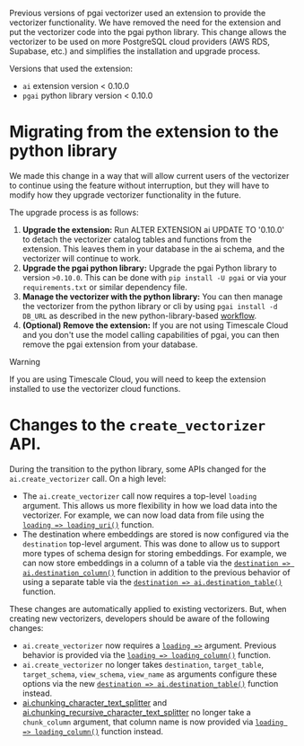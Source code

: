 Previous versions of pgai vectorizer used an extension to provide the vectorizer
functionality.  We have removed the need for the extension and put the
vectorizer code into the pgai python library. This change allows the vectorizer
to be used on more PostgreSQL cloud providers (AWS RDS, Supabase, etc.) and
simplifies the installation and upgrade process.

Versions that used the extension:
- `ai` extension version < 0.10.0
- `pgai` python library version < 0.10.0

# Migrating from the extension to the python library

We made this change in a way that will allow current users of the vectorizer to
continue using the feature without interruption, but they will have to modify how they
upgrade vectorizer functionality in the future.

The upgrade process is as follows:

1. **Upgrade the extension:** Run ALTER EXTENSION ai UPDATE TO '0.10.0' to detach the vectorizer catalog tables and functions from the extension. This leaves them in your database in the ai schema, and the vectorizer will continue to work.
2. **Upgrade the pgai python library:** Upgrade the pgai Python library to version `>0.10.0`. This can be done with `pip install -U pgai` or via your `requirements.txt` or similar dependency file.
3. **Manage the vectorizer with the python library:** You can then manage the vectorizer from the python library or cli by using `pgai install -d DB_URL` as described in the new python-library-based [workflow](/docs/vectorizer/api-reference.md#install-or-upgrade-the-database-objects-necessary-for-vectorizer).
3. **(Optional) Remove the extension:** If you are not using Timescale Cloud and you don't use the model calling capabilities of pgai, you can then remove the pgai extension from your database.

> [!WARNING]
> If you are using Timescale Cloud, you will need to keep the extension installed to use the vectorizer cloud functions.

# Changes to the `create_vectorizer` API.

During the transition to the python library, some APIs changed for the `ai.create_vectorizer` call. On a high level:
-  The `ai.create_vectorizer` call now requires a top-level `loading` argument. This allows us more flexibility in how we load data into the vectorizer. For example, we can now load data from file using the [`loading => loading_uri()`](/docs/vectorizer/api-reference.md#ailoading_uri) function.
- The destination where embeddings are stored is now configured via the `destination` top-level argument. This was done to allow us to support more types of schema design for storing embeddings. For example, we can now store embeddings in a column of a table via the [`destination => ai.destination_column()`](/docs/vectorizer/api-reference.md#aidestination_column) function in addition to the previous behavior of using a separate table via the [`destination => ai.destination_table()`](/docs/vectorizer/api-reference.md#aidestination_table) function.

These changes are automatically applied to existing vectorizers. But, when creating new vectorizers, developers should be aware of the following changes:

* `ai.create_vectorizer` now requires a [`loading =>`](https://github.com/timescale/pgai/blob/main/docs/vectorizer/api-reference.md#loading-configuration) argument. Previous behavior is provided via the [`loading => loading_column()`](https://github.com/timescale/pgai/blob/main/docs/vectorizer/api-reference.md#ailoading_column) function.
* `ai.create_vectorizer` no longer takes `destination`, `target_table`, `target_schema`, `view_schema`, `view_name` as arguments configure these options via the new [`destination => ai.destination_table()`](https://github.com/timescale/pgai/blob/main/docs/vectorizer/api-reference.md#destination-configuration) function instead.
* [ai.chunking_character_text_splitter](https://github.com/timescale/pgai/blob/main/docs/vectorizer/api-reference.md#aichunking_character_text_splitter) and [ai.chunking_recursive_character_text_splitter](https://github.com/timescale/pgai/blob/main/docs/vectorizer/api-reference.md#aichunking_recursive_character_text_splitter) no longer take a `chunk_column` argument, that column name is now provided via [`loading => loading_column()`](https://github.com/timescale/pgai/blob/main/docs/vectorizer/api-reference.md#ailoading_column) function instead.
